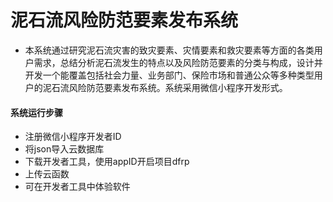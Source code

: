 # 泥石流风险防范要素发布系统

- 本系统通过研究泥石流灾害的致灾要素、灾情要素和救灾要素等方面的各类用户需求，总结分析泥石流发生的特点以及风险防范要素的分类与构成，设计并开发一个能覆盖包括社会力量、业务部门、保险市场和普通公众等多种类型用户的泥石流风险防范要素发布系统。系统采用微信小程序开发形式。
#### 系统运行步骤
- 注册微信小程序开发者ID
- 将json导入云数据库
- 下载开发者工具，使用appID开启项目dfrp
- 上传云函数
- 可在开发者工具中体验软件

